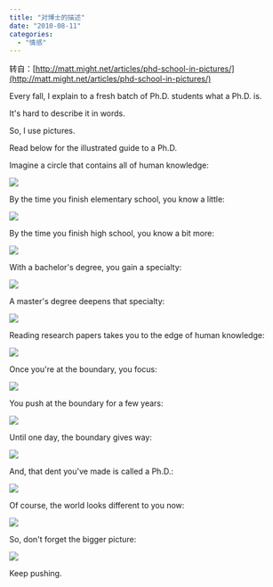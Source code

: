 ```yaml
---
title: "对博士的描述"
date: "2010-08-11"
categories: 
  - "情感"
---
```


转自：[http://matt.might.net/articles/phd-school-in-pictures/](http://matt.might.net/articles/phd-school-in-pictures/)

Every fall, I explain to a fresh batch of Ph.D. students what a Ph.D. is.

It's hard to describe it in words.

So, I use pictures.

Read below for the illustrated guide to a Ph.D.

Imagine a circle that contains all of human knowledge:

![](images/PhDKnowledge.001.jpg)

By the time you finish elementary school, you know a little:

![](images/PhDKnowledge.002.jpg)

By the time you finish high school, you know a bit more:

![](images/PhDKnowledge.003.jpg)

With a bachelor's degree, you gain a specialty:

![](images/PhDKnowledge.004.jpg)

A master's degree deepens that specialty:

![](images/PhDKnowledge.005.jpg)

Reading research papers takes you to the edge of human knowledge:

![](images/PhDKnowledge.006.jpg)

Once you're at the boundary, you focus:

![](images/PhDKnowledge.007.jpg)

You push at the boundary for a few years:

![](images/PhDKnowledge.008.jpg)

Until one day, the boundary gives way:

![](images/PhDKnowledge.009.jpg)

And, that dent you've made is called a Ph.D.:

![](images/PhDKnowledge.010.jpg)

Of course, the world looks different to you now:

![](images/PhDKnowledge.011.jpg)

So, don't forget the bigger picture:

![](images/PhDKnowledge.012.jpg)

Keep pushing.
